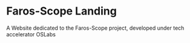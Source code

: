 # Faros-Scope Landing

A Website dedicated to the Faros-Scope project, developed under tech accelerator OSLabs
